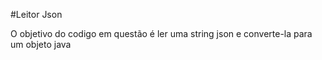 #Leitor Json

O objetivo do codigo em questão é ler uma string json e converte-la para um objeto java
